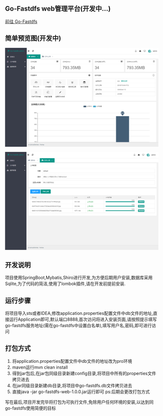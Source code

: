 ## Go-Fastdfs web管理平台(开发中...)
[前往 Go-Fastdfs](https://github.com/sjqzhang/go-fastdfs)

## 简单预览图(开发中)
![控制台](./screen/screen-01.jpg)

![文件上传](./screen/screen-02.jpg)

## 开发说明
项目使用SpringBoot,Mybatis,Shiro进行开发,为方便后期用户安装,数据库采用Sqlite,为了代码的简洁,使用了lombok插件,请在开发前提前安装.

## 运行步骤
将项目导入sts或者IDEA,修改application.properties配置文件中db文件的地址,直接运行Application即可,默认端口8888,首次访问将进入安装页面,请按照提示填写go-fastdfs服务地址(需在go-fastdfs中设置白名单),填写用户名,密码,即可进行访问
## 打包方式
1. 将application.properties配置文件中db文件的地址改为pro环境
2. maven运行mvn clean install
3. 得到jar包后,在jar包同级目录新建config目录,将项目中所有的properties文件拷贝进去
4. 在jar同级目录新建db目录,将项目中go-fastdfs.db文件拷贝进去
5. 直接java -jar go-fastdfs-web-1.0.0.jar运行即可
ps:后期会更改打包方式

写在最后,项目开发完毕将打包为可执行文件,免除用户任何环境的安装,以达到同go-fastdfs使用简便的目标